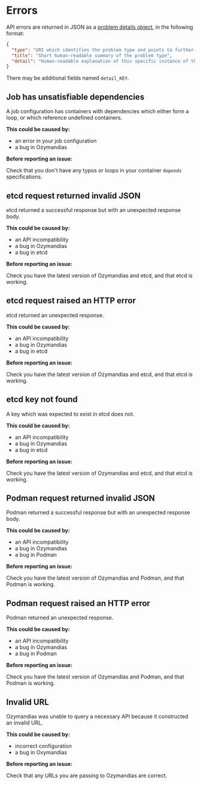 # Errors

API errors are returned in JSON as a [problem details object][], in
the following format:

```json
{
  "type": "URI which identifies the problem type and points to further information",
  "title": "Short human-readable summary of the problem type",
  "detail": "Human-readable explanation of this specific instance of the problem."
}
```

There may be additional fields named `detail_KEY`.

[problem details object]: https://tools.ietf.org/html/rfc7807

## Job has unsatisfiable dependencies

A job configuration has containers with dependencies which either form
a loop, or which reference undefined containers.

**This could be caused by:**

- an error in your job configuration
- a bug in Ozymandias

**Before reporting an issue:**

Check that you don't have any typos or loops in your container
`depends` specifications.

## etcd request returned invalid JSON

etcd returned a successful response but with an unexpected response
body.

**This could be caused by:**

- an API incompatibility
- a bug in Ozymandias
- a bug in etcd

**Before reporting an issue:**

Check you have the latest version of Ozymandias and etcd, and that
etcd is working.

## etcd request raised an HTTP error

etcd returned an unexpected response.

**This could be caused by:**

- an API incompatibility
- a bug in Ozymandias
- a bug in etcd

**Before reporting an issue:**

Check you have the latest version of Ozymandias and etcd, and that
etcd is working.

## etcd key not found

A key which was expected to exist in etcd does not.

**This could be caused by:**

- an API incompatibility
- a bug in Ozymandias
- a bug in etcd

**Before reporting an issue:**

Check you have the latest version of Ozymandias and etcd, and that
etcd is working.

## Podman request returned invalid JSON

Podman returned a successful response but with an unexpected response
body.

**This could be caused by:**

- an API incompatibility
- a bug in Ozymandias
- a bug in Podman

**Before reporting an issue:**

Check you have the latest version of Ozymandias and Podman, and that
Podman is working.

## Podman request raised an HTTP error

Podman returned an unexpected response.

**This could be caused by:**

- an API incompatibility
- a bug in Ozymandias
- a bug in Podman

**Before reporting an issue:**

Check you have the latest version of Ozymandias and Podman, and that
Podman is working.

## Invalid URL

Ozymandias was unable to query a necessary API because it constructed
an invalid URL.

**This could be caused by:**

- incorrect configuration
- a bug in Oxymandias

**Before reporting an issue:**

Check that any URLs you are passing to Ozymandias are correct.
